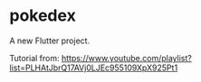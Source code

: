 # pokedex

A new Flutter project.

Tutorial from: https://www.youtube.com/playlist?list=PLHAtJbrQ17AVj0LJEc955109XpX925Pt1
